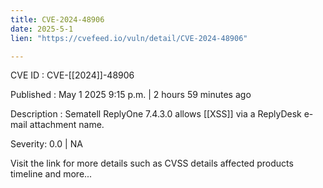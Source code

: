 ```yaml
---
title: CVE-2024-48906
date: 2025-5-1
lien: "https://cvefeed.io/vuln/detail/CVE-2024-48906"

---
```


CVE ID : CVE-[[2024]]-48906

Published :  May 1
2025
9:15 p.m. | 2 hours
59 minutes ago

Description : Sematell ReplyOne 7.4.3.0 allows  [[XSS]] via a ReplyDesk e-mail attachment name.

Severity: 0.0 | NA

Visit the link for more details
such as CVSS details
affected products
timeline
and more...
